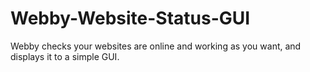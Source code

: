 # Webby-Website-Status-GUI
Webby checks your websites are online and working as you want, and displays it to a simple GUI.
